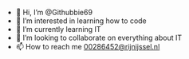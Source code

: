 - 👋 Hi, I’m @Githubbie69
- 👀 I’m interested in learning how to code
- 🌱 I’m currently learning IT
- 💞️ I’m looking to collaborate on everything about IT
- 📫 How to reach me 00286452@rijnijssel.nl

<!---
Githubbie69/Githubbie69 is a ✨ special ✨ repository because its `README.md` (this file) appears on your GitHub profile.
You can click the Preview link to take a look at your changes.
--->
